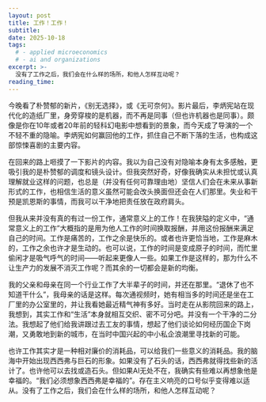 ```yaml
---
layout: post
title: 工作！工作！
subtitle:
date: 2025-10-18
tags:
  # - applied microeconomics
  # - ai and organizations
excerpt: >-
  没有了工作之后，我们会在什么样的场所，和他人怎样互动呢？
reading_time:
---
```


今晚看了朴赞郁的新片，《别无选择》，或《无可奈何》。影片最后，李炳宪站在现代化的造纸厂里，身旁穿梭的是机器，而不再是同事（但也许机器也是同事）。颇像是你在10年或者20年前的轻科幻电影中想看到的景象，而今天成了导演的一个不轻不重的隐喻。李炳宪如何赢回他的工作，抓住自己不断下落的生活，也构成这部惊悚喜剧的主要内容。

在回来的路上咂摸了一下影片的内容。我以为自己没有对隐喻本身有太多感触，更吸引我的是朴赞郁的调度和镜头设计。但我突然好奇，好像我确实从未担忧或认真理解就业这样的问题，也总是（并没有任何可靠理由地）坚信人们会在未来从事新形式的工作，也相信生活的意义虽然可能会改头换面但还会在人们那里。失业和干预是凯恩斯的事情，而我可以干净地把责任放在政府肩头。

但我从来并没有真的有过一份工作，通常意义上的工作！在我狭隘的定义中，“通常意义上的工作”大概指的是用为他人工作的时间换取报酬，并用这份报酬来满足自己的时间。工作是痛苦的，工作之余是快乐的。或者也许更恰当地，工作是麻木的，工作之余也许才是生动的。也可以说，工作的时间是变成原子的时间，而忙里偷闲才是吸气呼气的时间——听起来更像人一些。如果工作是这样的，那为什么不让生产力的发展不消灭工作呢？而其余的一切都会是新的均衡。

我的父亲和母亲在同一个行业工作了大半辈子的时间，并还在那里。“退休了也不知道干什么”，我母亲的话是这样。每次通视频时，她有相当多的时间还是坐在工厂里的办公室里的，并让我看她最近精气神有多好。当时走在从影院回来的路上，我想到，其实工作和“生活”本身就相互交织、密不可分吧。并没有一个干净的二分法。我想起了他们给我讲跟过去工友的事情，想起了他们谈论如何经历国企下岗潮，又勇敢地到新的城市，在当时中国兴起的中小私企浪潮里寻找新的可能。

也许工作其实才是一种相对廉价的消耗品，可以给我们一些意义的消耗品。我的脑海中开始出现西西弗与巨石的形象。如果没有了石头的话，西西弗就得找些新的活计了。也许他可以去找或造石头。但如果AI无处不在，我确实有些难以再想象他是幸福的。“我们必须想象西西弗是幸福的”。存在主义响亮的口号似乎变得难以适从。没有了工作之后，我们会在什么样的场所，和他人怎样互动呢？

